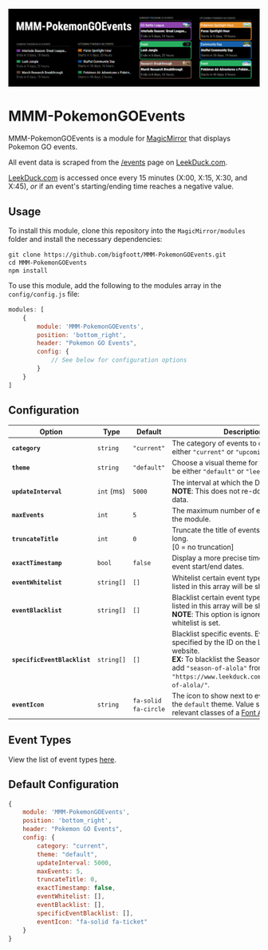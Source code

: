 ![Preview](https://github.com/bigfoott/MMM-PokemonGOEvents/blob/master/docs/preview.png?raw=true)

# MMM-PokemonGOEvents

MMM-PokemonGOEvents is a module for [MagicMirror](https://magicmirror.builders/) that displays Pokemon GO events.

All event data is scraped from the [/events](https://www.leekduck.com/events/) page on [LeekDuck.com](https://www.leekduck.com/).

[LeekDuck.com](https://www.leekduck.com/) is accessed once every 15 minutes (X:00, X:15, X:30, and X:45), *or* if an event's starting/ending time reaches a negative value.

## Usage

To install this module, clone this repository into the `MagicMirror/modules` folder and install the necessary dependencies:
```
git clone https://github.com/bigfoott/MMM-PokemonGOEvents.git
cd MMM-PokemonGOEvents
npm install
```

To use this module, add the following to the modules array in the `config/config.js` file:
```js
modules: [
    {
        module: 'MMM-PokemonGOEvents',
        position: 'bottom_right',
        header: "Pokemon GO Events",
        config: {
            // See below for configuration options
        }
    }
]
```

## Configuration

| Option                           | Type       | Default              | Description
|--------------------------------- |----------- |--------------------- |----------- 
| **`category`**                   | `string`   | `"current"`          | The category of events to display. Can be either `"current"` or `"upcoming"`.
| **`theme`**                      | `string`   | `"default"`          | Choose a visual theme for the module. Can be either `"default"` or `"leekduck"`.
| **`updateInterval`**             | `int` (ms) | `5000`               | The interval at which the DOM is updated.<br/>**NOTE**: This does not re-download event data.
| **`maxEvents`**                  | `int`      | `5`                  | The maximum number of events to show in the module.
| **`truncateTitle`**              | `int`      | `0`                  | Truncate the title of events if they're too long.<br/>[0 = no truncation]
| **`exactTimestamp`**             | `bool`     | `false`              | Display a more precise timestamp for the event start/end dates.
| **`eventWhitelist`**             | `string[]` | `[]`                 | Whitelist certain event types. Only types listed in this array will be shown.
| **`eventBlacklist`**             | `string[]` | `[]`                 | Blacklist certain event types. All types not listed in this array will be shown.<br/>**NOTE**: This option is ignored if the a whitelist is set.
| **`specificEventBlacklist`**     | `string[]` | `[]`                 | Blacklist specific events. Events are specified by the ID on the Leek Duck website.<br/>**EX:** To blacklist the Season of Alola event, add `"season-of-alola"` from the event's url `"https://www.leekduck.com/events/season-of-alola/"`.
| **`eventIcon`**                  | `string`   | `fa-solid fa-circle` | The icon to show next to event titles using the `default` theme. Value should be the relevant classes of a [Font Awesome](https://fontawesome.com/) icon.

## Event Types

View the list of event types [here](https://github.com/bigfoott/MMM-PokemonGOEvents/tree/master/docs/EVENTS.md).

## Default Configuration

```js
{
    module: 'MMM-PokemonGOEvents',
    position: 'bottom_right',
    header: "Pokemon GO Events",
    config: {
        category: "current",
        theme: "default",
        updateInterval: 5000,
        maxEvents: 5,
        truncateTitle: 0,
        exactTimestamp: false,
        eventWhitelist: [],
        eventBlacklist: [],
        specificEventBlacklist: [],
        eventIcon: "fa-solid fa-ticket"
    }
}
```